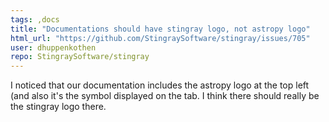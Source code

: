 ```yaml
---
tags: ,docs
title: "Documentations should have stingray logo, not astropy logo"
html_url: "https://github.com/StingraySoftware/stingray/issues/705"
user: dhuppenkothen
repo: StingraySoftware/stingray
---
```


I noticed that our documentation includes the astropy logo at the top left (and also it's the symbol displayed on the tab. I think there should really be the stingray logo there.